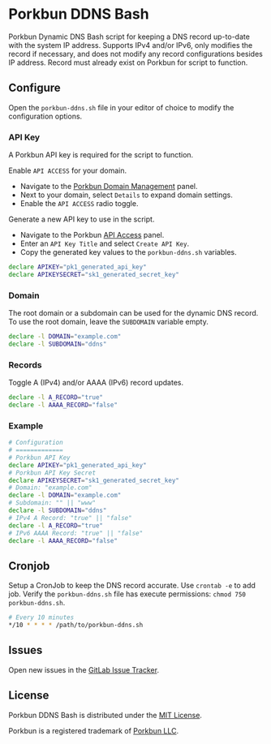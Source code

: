 # Porkbun DDNS Bash
Porkbun Dynamic DNS Bash script for keeping a DNS record up-to-date with the system IP address. Supports IPv4 and/or IPv6, only modifies the record if necessary, and does not modify any record configurations besides IP address. Record must already exist on Porkbun for script to function.

## Configure
Open the `porkbun-ddns.sh` file in your editor of choice to modify the configuration options.

### API Key
A Porkbun API key is required for the script to function.

Enable `API ACCESS` for your domain.

+ Navigate to the [Porkbun Domain Management](https://porkbun.com/account/domainsSpeedy) panel.
+ Next to your domain, select `Details` to expand domain settings.
+ Enable the `API ACCESS` radio toggle.

Generate a new API key to use in the script.

+ Navigate to the Porkbun [API Access](https://porkbun.com/account/api) panel.
+ Enter an `API Key Title` and select `Create API Key`.
+ Copy the generated key values to the `porkbun-ddns.sh` variables.

```bash
declare APIKEY="pk1_generated_api_key"
declare APIKEYSECRET="sk1_generated_secret_key"
```

### Domain
The root domain or a subdomain can be used for the dynamic DNS record. To use the root domain, leave the `SUBDOMAIN` variable empty.

```bash
declare -l DOMAIN="example.com"
declare -l SUBDOMAIN="ddns"
```

### Records
Toggle A (IPv4) and/or AAAA (IPv6) record updates.

```bash
declare -l A_RECORD="true"
declare -l AAAA_RECORD="false"
```

### Example

```bash
# Configuration
# =============
# Porkbun API Key
declare APIKEY="pk1_generated_api_key"
# Porkbun API Key Secret
declare APIKEYSECRET="sk1_generated_secret_key"
# Domain: "example.com"
declare -l DOMAIN="example.com"
# Subdomain: "" || "www"
declare -l SUBDOMAIN="ddns"
# IPv4 A Record: "true" || "false"
declare -l A_RECORD="true"
# IPv6 AAAA Record: "true" || "false"
declare -l AAAA_RECORD="false"
```

## Cronjob
Setup a CronJob to keep the DNS record accurate. Use `crontab -e` to add job.
Verify the `porkbun-ddns.sh` file has execute permissions: `chmod 750 porkbun-ddns.sh`.

```bash
# Every 10 minutes
*/10 * * * * /path/to/porkbun-ddns.sh
```

## Issues
Open new issues in the [GitLab Issue Tracker](https://gitlab.com/aao-fyi/porkbun-ddns-bash/-/issues).

## License
Porkbun DDNS Bash is distributed under the [MIT License](https://gitlab.com/aao-fyi/porkbun-ddns-bash/-/blob/main/LICENSE).

Porkbun is a registered trademark of [Porkbun LLC](https://porkbun.com/).
